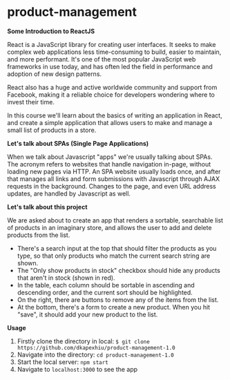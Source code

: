 # product-management

<b>Some Introduction to ReactJS</b>

React is a JavaScript library for creating user interfaces. It seeks to make complex web applications less time-consuming to build, easier to maintain, and more performant. It's one of the most popular JavaScript web frameworks in use today, and has often led the field in performance and adoption of new design patterns.

React also has a huge and active worldwide community and support from Facebook, making it a reliable choice for developers wondering where to invest their time.

In this course we'll learn about the basics of writing an application in React, and create a simple application that allows users to make and manage a small list of products in a store.

<b>Let's talk about SPAs (Single Page Applications)</b>

When we talk about Javascript "apps" we're usually talking about SPAs. The acronym refers to websites that handle navigation in-page, without loading new pages via HTTP. An SPA website usually loads once, and after that manages all links and form submissions with Javascript through AJAX requests in the background. Changes to the page, and even URL address updates, are handled by Javascript as well.

<b>Let's talk about this project</b>

We are asked about to create an app that renders a sortable, searchable list of products in an imaginary store, and allows the user to add and delete products from the list.

<ul>
  <li>There's a search input at the top that should filter the products as you type, so that only products who match the current search   string are shown.</li>
  <li>The "Only show products in stock" checkbox should hide any products that aren't in stock (shown in red).</li>
  <li>In the table, each column should be sortable in ascending and descending order, and the current sort should be highlighted.</li>
  <li>On the right, there are buttons to remove any of the items from the list.</li>
  <li>At the bottom, there's a form to create a new product. When you hit "save", it should add your new product to the list.</li>
</ul>

<b>Usage</b>

1. Firstly clone the directory in local:
`$ git clone https://github.com/dkapexhiu/product-management-1.0`
2. Navigate into the directory:
`cd product-management-1.0`
3. Start the local server:
`npm start`
4. Navigate to `localhost:3000` to see the app
